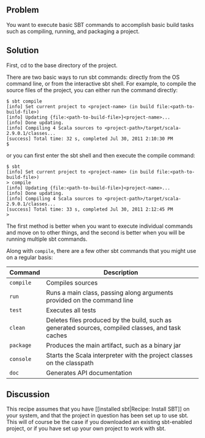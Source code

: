 ## Problem
You want to execute basic SBT commands to accomplish basic build tasks such as compiling, running, and packaging a project.

## Solution
First, cd to the base directory of the project.

There are two basic ways to run sbt commands: directly from the OS command line, or from the interactive sbt shell.  For example, to compile the source files of the project, you can either run the command directly:

```text
$ sbt compile
[info] Set current project to <project-name> (in build file:<path-to-build-file>)
[info] Updating {file:<path-to-build-file>}<project-name>...
[info] Done updating.
[info] Compiling 4 Scala sources to <project-path>/target/scala-2.9.0.1/classes...
[success] Total time: 32 s, completed Jul 30, 2011 2:10:30 PM
$
```

or you can first enter the sbt shell and then execute the compile command:

```text
$ sbt
[info] Set current project to <project-name> (in build file:<path-to-build-file>)
> compile
[info] Updating {file:<path-to-build-file>}<project-name>...
[info] Done updating.
[info] Compiling 4 Scala sources to <project-path>/target/scala-2.9.0.1/classes...
[success] Total time: 33 s, completed Jul 30, 2011 2:12:45 PM
>
```

The first method is better when you want to execute individual commands and move on to other things, and the second is better when you will be running multiple sbt commands.

Along with `compile`, there are a few other sbt commands that you might use on a regular basis:

**Command** | **Description**
------- | -----------
`compile` | Compiles sources 
`run`     | Runs a main class, passing along arguments provided on the command line
`test`    | Executes all tests
`clean`   | Deletes files produced by the build, such as generated sources, compiled classes, and task caches
`package` | Produces the main artifact, such as a binary jar
`console` | Starts the Scala interpreter with the project classes on the classpath
`doc`     | Generates API documentation

## Discussion
This recipe assumes that you have [[installed sbt|Recipe: Install SBT]] on your system, and that the project in question has been set up to use sbt.  This will of course be the case if you downloaded an existing sbt-enabled project, or if you have set up your own project to work with sbt.
